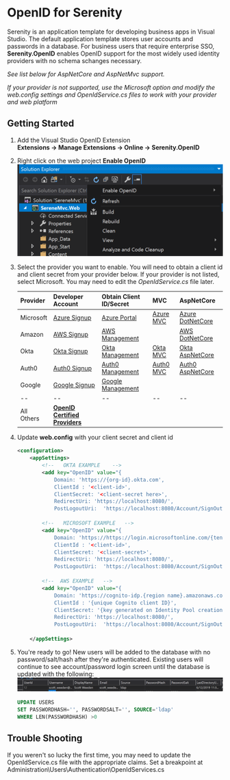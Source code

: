 # OpenID for Serenity
Serenity is an application template for developing business apps in Visual Studio. 
The default application template stores user accounts and passwords in a database. 
For business users that require enterprise SSO, __Serenity.OpenID__ enables OpenID
support for the most widely used identity providers with no schema schanges necessary.

*See list below for AspNetCore and AspNetMvc support.*

*If your provider is not supported, use the Microsoft option and modify the web.config settings 
and OpenIdService.cs files to work with your provider and web platform*


## Getting Started
 
1. Add the Visual Studio OpenID Extension  
__Extensions -> Manage Extensions -> Online -> Serenity.OpenID__

2. Right click on the web project __Enable OpenID__
  ![Enable OpenID](./Documentation/enable-openid-menu.png)

3. Select the provider you want to enable. 
You will need to obtain a client id and client secret from your provider below. If your provider
is not listed, select Microsoft.  You may need to edit the *OpenIdService.cs* file later.
   
    | Provider |  Developer Account | Obtain Client ID/Secret | MVC  |  AspNetCore 
    |--|--|--|--|--|
    | Microsoft | [Azure Signup] | [Azure Portal] | [Azure MVC] | [Azure DotNetCore]
    | Amazon | [AWS Signup] | [AWS Management] |  | [AWS DotNetCore] 
    | Okta | [Okta Signup] | [Okta Management] |[Okta MVC] | [Okta AspNetCore] 
    | Auth0 | [Auth0 Signup] | [Auth0 Management] | [Auth0 MVC] | [Auth0 AspNetCore] 
    | Google | [Google Signup] | [Google Management] |  |  |
    |--|--|--|--|--|
    | All Others  | __[OpenID Certified Providers]__| | | |

4.  Update  __web.config__ with your client secret and client id
    ```xml
    <configuration>
        <appSettings>
            <!--   OKTA EXAMPLE    -->
            <add key="OpenID" value="{ 
                Domain: 'https://{org-id}.okta.com',  
                ClientId : '<client-id>',  
                ClientSecret: '<client-secret here>',  
                RedirectUri: 'https://localhost:8080/',  
                PostLogoutUri:  'https://localhost:8080/Account/SignOut' }" />
            
            <!--   MICROSOFT EXAMPLE   -->
            <add key="OpenID" value="{ 
                Domain: 'https://https://login.microsoftonline.com/{tenant-id}',  
                ClientId : '<client-id>',  
                ClientSecret: '<client-secret>',  
                RedirectUri: 'https://localhost:8080/',  
                PostLogoutUri:  'https://localhost:8080/Account/SignOut' }" />
        
            <!--  AWS EXAMPLE   -->
            <add key="OpenID" value="{ 
                Domain: 'https://cognito-idp.{region name}.amazonaws.com/{pool id}',  
                ClientId : '{unique Cognito client ID}',  
                ClientSecret: '{key generated on Identity Pool creation}',  
                RedirectUri: 'https://localhost:8080/',  
                PostLogoutUri:  'https://localhost:8080/Account/SignOut' }" />
        
        </appSettings>
    ```

5.  You're ready to go! New users will be added to the database with no password/salt/hash after they're authenticated. Existing users will continue to see account/password login screen until the database is updated with the following:
     ![New Users](./Documentation/new-users-database.png)
    ```sql
    UPDATE USERS 
    SET PASSWORDHASH='', PASSWORDSALT='', SOURCE='ldap'
    WHERE LEN(PASSWORDHASH) >0
    ```

## Trouble Shooting
If you weren't so lucky the first time, you may need to update the OpenIdService.cs file with the appropriate claims. Set a breakpoint at Administration\Users\Authentication\OpenIdServices.cs

[Github Signup]:https://console.developers.google.com/apis/credentials/oauthclien
[Github Management]:https://console.developers.google.com/apis/credentials/oauthclien

[LinkedIn Signup]:https://console.developers.google.com/apis/credentials/oauthclien
[LinkedIn Management]:https://console.developers.google.com/apis/credentials/oauthclien

[Google Signup]:https://console.cloud.google.com/freetrial
[Google Management]:https://console.developers.google.com/apis/api/iam.googleapis.com
[Identity Platform]:https://cloud.google.com/identity-platform/

[Auth0 Signup]:https://auth0.com/signup
[Auth0 Management]:https://console.developers.google.com/apis/api/iam.googleapis.com
[Auth0 MVC]:https://auth0.com/docs/quickstart/webapp/aspnet-owin
[Auth0 AspNetCore]:https://auth0.com/docs/quickstart/webapp/aspnet-core/01-login

[Visual Studio Market Place]: https://marketplace.visualstudio.com/_apis/public/gallery/publishers/VolkanCeylan/vsextensions/SereneSerenityApplicationTemplate/3.9.6.1/vspackage
[Okta Signup]: https://developer.okta.com/signup/
[Okta Management]: https://www.oktapreview.com/
[Okta MVC]:https://developer.okta.com/blog/2018/04/18/authorization-in-your-aspnet-mvc-4-application
[Okta AspNetCore]:https://developer.okta.com/quickstart-fragments/dotnet/aspnetcore-implicit/

[Azure Signup]: https://azure.microsoft.com/en-us/free/
[Azure Portal]:https://portal.azure.com/#blade/Microsoft_AAD_RegisteredApps/ApplicationsListBlade
[Azure DotNetCore]:https://azure.microsoft.com/en-us/resources/samples/active-directory-dotnet-webapp-openidconnect-aspnetcore/
[Azure Mvc]:https://docs.microsoft.com/en-us/azure/active-directory/develop/tutorial-v2-asp-webapp


[OpenID Certified Providers]:https://openid.net/certification/

[AWS Signup]: https://portal.aws.amazon.com/billing/signup
[AWS Management]: https://portal.azure.com/#blade/Microsoft_AAD_RegisteredApps/ApplicationsListBlade
[AWS DotNetCore]: https://aws.amazon.com/blogs/developer/introducing-the-asp-net-core-identity-provider-preview-for-amazon-cognito/